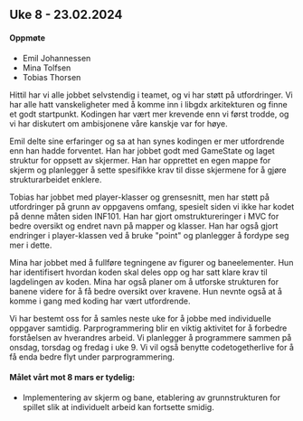 ## Uke 8 - 23.02.2024

#### Oppmøte
- Emil Johannessen
- Mina Tolfsen
- Tobias Thorsen


Hittil har vi alle jobbet selvstendig i teamet, og vi har støtt på utfordringer. 
Vi har alle hatt vanskeligheter med å komme inn i libgdx arkitekturen og finne et godt startpunkt. 
Kodingen har vært mer krevende enn vi først trodde, og vi har diskutert om ambisjonene våre kanskje var for høye.

Emil delte sine erfaringer og sa at han synes kodingen er mer utfordrende enn han hadde forventet. 
Han har jobbet godt med GameState og laget struktur for oppsett av skjermer.
Han har opprettet en egen mappe for skjerm og planlegger å sette spesifikke krav til disse skjermene for å gjøre strukturarbeidet enklere.

Tobias har jobbet med player-klasser og grensesnitt, men har støtt på utfordringer på grunn av oppgavens omfang, spesielt siden vi ikke har kodet på denne måten siden INF101. 
Han har gjort omstruktureringer i MVC for bedre oversikt og endret navn på mapper og klasser. 
Han har også gjort endringer i player-klassen ved å bruke "point" og planlegger å fordype seg mer i dette.

Mina har jobbet med å fullføre tegningene av figurer og baneelementer. 
Hun har identifisert hvordan koden skal deles opp og har satt klare krav til lagdelingen av koden. 
Mina har også planer om å utforske strukturen for banene videre for å få bedre oversikt over kravene. 
Hun nevnte også at å komme i gang med koding har vært utfordrende.

Vi har bestemt oss for å samles neste uke for å jobbe med individuelle oppgaver samtidig. Parprogrammering blir en viktig aktivitet for å forbedre forståelsen av hverandres arbeid. 
Vi planlegger å programmere sammen på onsdag, torsdag og fredag i uke 9. Vi vil også benytte codetogetherlive for å få enda bedre flyt under parprogrammering.


#### Målet vårt mot 8 mars er tydelig: 
- Implementering av skjerm og bane, etablering av grunnstrukturen for spillet slik at individuelt arbeid kan fortsette smidig.
